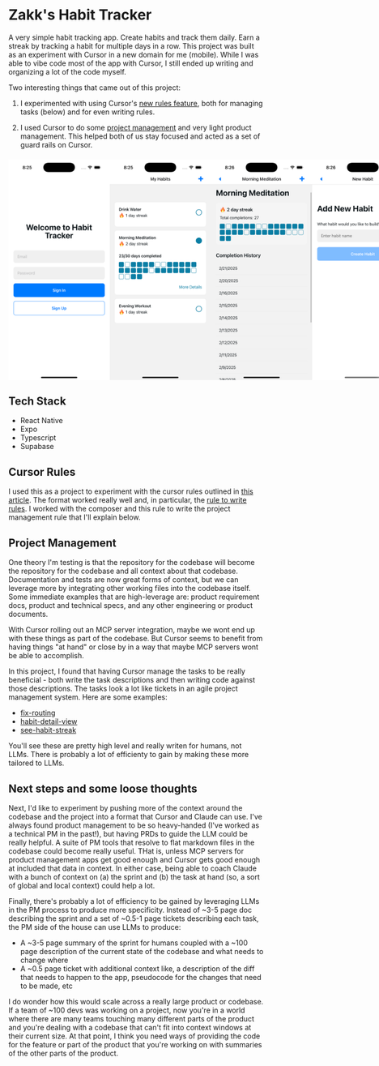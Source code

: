 # Zakk's Habit Tracker

A very simple habit tracking app. Create habits and track them daily. Earn a streak by tracking a habit for multiple days in a row. This project was built as an experiment with Cursor in a new domain for me (mobile). While I was able to vibe code most of the app with Cursor, I still ended up writing and organizing a lot of the code myself.

Two interesting things that came out of this project:

1. I experimented with using Cursor's [new rules feature](#cursor-rules), both for managing tasks (below) and for even writing rules.

2. I used Cursor to do some [project management](#project-management) and very light product management. This helped both of us stay focused and acted as a set of guard rails on Cursor.

<div style="display: flex; justify-content: space-between; margin: 20px 0;">
  <img src="assets/screenshots/welcome.png" alt="Welcome Screen" width="200"/>
  <img src="assets/screenshots/home.png" alt="Home Screen" width="200"/>
  <img src="assets/screenshots/detail.png" alt="Detail Screen" width="200"/>
  <img src="assets/screenshots/new.png" alt="New Habit Screen" width="200"/>
</div>

## Tech Stack
- React Native
- Expo
- Typescript
- Supabase

## Cursor Rules

I used this as a project to experiment with the cursor rules outlined in [this article](https://ghuntley.com/stdlib/). The format worked really well and, in particular, the [rule to write rules](./.cursor/rules/cursor-rules.mdc). I worked with the composer and this rule to write the project management rule that I'll explain below.

## Project Management

One theory I'm testing is that the repository for the codebase will become the repository for the codebase and all context about that codebase. Documentation and tests are now great forms of context, but we can leverage more by integrating other working files into the codebase itself. Some immediate examples that are high-leverage are: product requirement docs, product and technical specs, and any other engineering or product documents.

With Cursor rolling out an MCP server integration, maybe we wont end up with these things as part of the codebase. But Cursor seems to benefit from having things "at hand" or close by in a way that maybe MCP servers wont be able to accomplish.

In this project, I found that having Cursor manage the tasks to be really beneficial - both write the task descriptions and then writing code against those descriptions. The tasks look a lot like tickets in an agile project management system. Here are some examples:

- [fix-routing](./project/tasks/fix-routing.md)
- [habit-detail-view](./project/tasks/habit-detail-view.md)
- [see-habit-streak](./project/tasks//see-habit-streak.md)

You'll see these are pretty high level and really writen for humans, not LLMs. There is probably a lot of efficienty to gain by making these more tailored to LLMs.

## Next steps and some loose thoughts

Next, I'd like to experiment by pushing more of the context around the codebase and the project into a format that Cursor and Claude can use. I've always found product management to be so heavy-handed (I've worked as a technical PM in the past!), but having PRDs to guide the LLM could be really helpful. A suite of PM tools that resolve to flat markdown files in the codebase could become really useful. THat is, unless MCP servers for product management apps get good enough and Cursor gets good enough at included that data in context. In either case, being able to coach Claude with a bunch of context on (a) the sprint and (b) the task at hand (so, a sort of global and local context) could help a lot. 

Finally, there's probably a lot of efficiency to be gained by leveraging LLMs in the PM process to produce more specificity. Instead of ~3-5 page doc describing the sprint and a set of ~0.5-1 page tickets describing each task, the PM side of the house can use LLMs to produce:

- A ~3-5 page summary of the sprint for humans coupled with a ~100 page description of the current state of the codebase and what needs to change where
- A ~0.5 page ticket with additional context like, a description of the diff that needs to happen to the app, pseudocode for the changes that need to be made, etc

I do wonder how this would scale across a really large product or codebase. If a team of ~100 devs was working on a project, now you're in a world where there are many teams touching many different parts of the product and you're dealing with a codebase that can't fit into context windows at their current size. At that point, I think you need ways of providing the code for the feature or part of the product that you're working on with summaries of the other parts of the product.